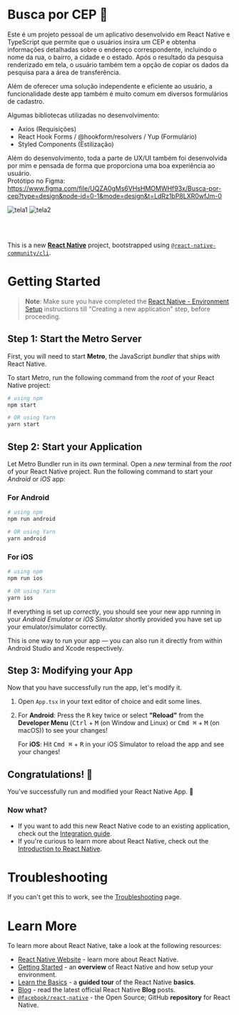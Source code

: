 # Busca por CEP 📱

Este é um projeto pessoal de um aplicativo desenvolvido em React Native e TypeScript que permite que o usuários insira um CEP e obtenha informações detalhadas sobre o endereço correspondente, incluindo o nome da rua, o bairro, a cidade e o estado. Após o resultado da pesquisa renderizado em tela, o usuário também tem a opção de copiar os dados da pesquisa para a área de transferência. <br/>

Além de oferecer uma solução independente e eficiente ao usuário, a funcionalidade deste app também é muito comum em diversos formulários de cadastro.

Algumas bibliotecas utilizadas no desenvolvimento:
- Axios (Requisições)
- React Hook Forms / @hookform/resolvers / Yup (Formulário)
- Styled Components (Estilização)

Além do desenvolvimento, toda a parte de UX/UI também foi desenvolvida por mim e pensada de forma que proporciona uma boa experiência ao usuário. <br/>
Protótipo no Figma: <br/>
https://www.figma.com/file/UQZA0gMs6VHsHMOMWHf93x/Busca-por-cep?type=design&node-id=0-1&mode=design&t=LdRz1bP8LXR0wfJm-0 <br/>

![tela1](https://github.com/alinecarvalhopro/BuscaPorCepAmieApps/assets/118927052/65e037ff-39fd-4eb7-a1ba-a274c20da485)
![tela2](https://github.com/alinecarvalhopro/BuscaPorCepAmieApps/assets/118927052/674ff0bf-f0bc-49c3-94c7-84e89828bdd7)


<br/>
<br/>


This is a new [**React Native**](https://reactnative.dev) project, bootstrapped using [`@react-native-community/cli`](https://github.com/react-native-community/cli).

# Getting Started

>**Note**: Make sure you have completed the [React Native - Environment Setup](https://reactnative.dev/docs/environment-setup) instructions till "Creating a new application" step, before proceeding.

## Step 1: Start the Metro Server

First, you will need to start **Metro**, the JavaScript _bundler_ that ships _with_ React Native.

To start Metro, run the following command from the _root_ of your React Native project:

```bash
# using npm
npm start

# OR using Yarn
yarn start
```

## Step 2: Start your Application

Let Metro Bundler run in its _own_ terminal. Open a _new_ terminal from the _root_ of your React Native project. Run the following command to start your _Android_ or _iOS_ app:

### For Android

```bash
# using npm
npm run android

# OR using Yarn
yarn android
```

### For iOS

```bash
# using npm
npm run ios

# OR using Yarn
yarn ios
```

If everything is set up _correctly_, you should see your new app running in your _Android Emulator_ or _iOS Simulator_ shortly provided you have set up your emulator/simulator correctly.

This is one way to run your app — you can also run it directly from within Android Studio and Xcode respectively.

## Step 3: Modifying your App

Now that you have successfully run the app, let's modify it.

1. Open `App.tsx` in your text editor of choice and edit some lines.
2. For **Android**: Press the <kbd>R</kbd> key twice or select **"Reload"** from the **Developer Menu** (<kbd>Ctrl</kbd> + <kbd>M</kbd> (on Window and Linux) or <kbd>Cmd ⌘</kbd> + <kbd>M</kbd> (on macOS)) to see your changes!

   For **iOS**: Hit <kbd>Cmd ⌘</kbd> + <kbd>R</kbd> in your iOS Simulator to reload the app and see your changes!

## Congratulations! :tada:

You've successfully run and modified your React Native App. :partying_face:

### Now what?

- If you want to add this new React Native code to an existing application, check out the [Integration guide](https://reactnative.dev/docs/integration-with-existing-apps).
- If you're curious to learn more about React Native, check out the [Introduction to React Native](https://reactnative.dev/docs/getting-started).

# Troubleshooting

If you can't get this to work, see the [Troubleshooting](https://reactnative.dev/docs/troubleshooting) page.

# Learn More

To learn more about React Native, take a look at the following resources:

- [React Native Website](https://reactnative.dev) - learn more about React Native.
- [Getting Started](https://reactnative.dev/docs/environment-setup) - an **overview** of React Native and how setup your environment.
- [Learn the Basics](https://reactnative.dev/docs/getting-started) - a **guided tour** of the React Native **basics**.
- [Blog](https://reactnative.dev/blog) - read the latest official React Native **Blog** posts.
- [`@facebook/react-native`](https://github.com/facebook/react-native) - the Open Source; GitHub **repository** for React Native.
